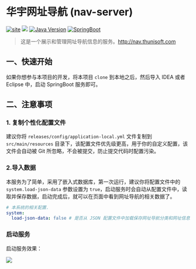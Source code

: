 # 华宇网址导航 (nav-server)

[![site](http://badge.thunisoft.com/badge/site-nav.thunisoft.com-orange.svg?logo=paper-plane)](http://nav.thunisoft.com) [![](http://badge.thunisoft.com/badge/%E8%AE%AE%E9%A2%98-issue-hotpink.svg?logo=bell)](http://open.thunisoft.com/openhub/nav-server/issues) [![Java Version](http://badge.thunisoft.com//badge/Java-1.8-blue.svg)](http://badge.thunisoft.com//badge/Java-1.8-blue.svg) [![SpringBoot](http://badge.thunisoft.com/badge/SpringBoot-2.3.2-.svg)](http://badge.thunisoft.com/badge/SpringBoot-2.3.2-.svg)

> 这是一个展示和管理网址导航信息的服务。http://nav.thunisoft.com

## 一、快速开始

如果你想参与本项目的开发，将本项目 `clone` 到本地之后，然后导入 IDEA 或者 Eclipse 中，启动 SpringBoot 服务即可。

## 二、注意事项

### 1. 复制个性化配置文件

建议你将 `releases/config/application-local.yml` 文件复制到 `src/main/resources` 目录下，该配置文件优先级更高，用于你的自定义配置，该文件会自动被 Git 所忽略，不会被提交，防止提交代码时配置污染。

### 2.导入数据

本服务为了简单，采用了嵌入式数据库，第一次运行，建议你将配置文件中的 `system.load-json-data` 参数设置为 `true`，启动服务时会自动从配置文件中，读取并保存数据，启动完成后，就可以在页面中看到网址导航的相关数据了。

```yaml
# 本系统的相关配置.
system:
  load-json-data: false # 是否从 JSON 配置文件中加载保存网址导航分类和网址信息.
```

### 启动服务

启动服务效果：

![](http://bed.thunisoft.com:9000/ibed/2020/08/04/ARx5Q7nTl.png)
